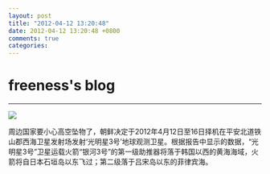 ```yaml
---
layout: post
title: "2012-04-12 13:20:48"
date: 2012-04-12 13:20:48 +0800
comments: true
categories: 
---
```


# freeness's blog

----------

![](http://okqmqrbgo.bkt.clouddn.com/201204121320481.jpg)

>
周边国家要小心高空坠物了，朝鲜决定于2012年4月12日至16日择机在平安北道铁山郡西海卫星发射场发射‘光明星3号’地球观测卫星。根据报告中显示的数据，“光明星3号”卫星运载火箭“银河3号”的第一级助推器将落于韩国以西的黄海海域，火箭将自日本石垣岛以东飞过；第二级落于吕宋岛以东的菲律宾海。